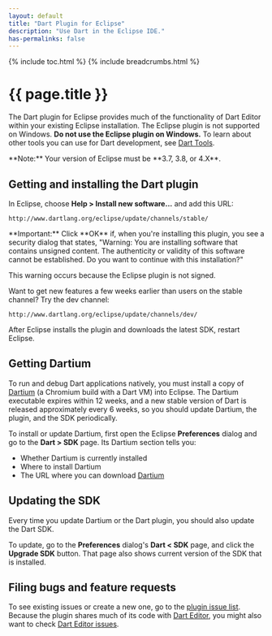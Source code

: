 ```yaml
---
layout: default
title: "Dart Plugin for Eclipse"
description: "Use Dart in the Eclipse IDE."
has-permalinks: false
---
```


{% include toc.html %}
{% include breadcrumbs.html %}
  
# {{ page.title }}

The Dart plugin for Eclipse
provides much of the functionality of Dart Editor
within your existing Eclipse installation.
The Eclipse plugin is not supported on Windows.
**Do not use the Eclipse plugin on Windows.**
To learn about other tools you can use for Dart development,
see [Dart Tools](/tools/).

<aside class="alert alert-info" markdown="1">
**Note:**
Your version of Eclipse must be **3.7, 3.8, or 4.X**.
</aside>


## Getting and installing the Dart plugin

In Eclipse, choose **Help > Install new software...**
and add this URL:

    http://www.dartlang.org/eclipse/update/channels/stable/

<aside class="alert alert-info" markdown="1">
**Important:** Click **OK** if, when you're installing this plugin,
you see a security dialog that states,
  "Warning: You are installing software that contains unsigned content.
  The authenticity or validity of this software cannot be established.
  Do you want to continue with this installation?"

  This warning occurs because the Eclipse plugin is not signed.
</aside>

Want to get new features a few weeks earlier than
users on the stable channel? Try the dev channel:

    http://www.dartlang.org/eclipse/update/channels/dev/

After Eclipse installs the plugin and downloads the latest SDK,
restart Eclipse.

## Getting Dartium

To run and debug Dart applications natively,
you must install a copy of [Dartium](/tools/dartium/)
(a Chromium build with a Dart VM) into Eclipse.
The Dartium executable expires within 12 weeks, and a new stable version
of Dart is released approximately every 6 weeks,
so you should update Dartium, the plugin, and the SDK periodically.

To install or update Dartium,
first open the Eclipse **Preferences** dialog and
go to the **Dart > SDK** page.
Its Dartium section tells you:

* Whether Dartium is currently installed
* Where to install Dartium
* The URL where you can download [Dartium](/tools/dartium/)

## Updating the SDK

Every time you update Dartium or the Dart plugin,
you should also update the Dart SDK.

To update, go to the **Preferences** dialog's **Dart < SDK** page,
and click the **Upgrade SDK** button.
That page also shows current version of the SDK that is installed.

## Filing bugs and feature requests

To see existing issues or create a new one, go to the
[plugin issue list](https://code.google.com/p/dart/issues/list?can=2&amp;q=Editor%3DPlugin).
Because the plugin shares much of its code with
[Dart Editor](/tools/editor/), you might also want to check
[Dart Editor issues](https://code.google.com/p/dart/issues/list?can=2&amp;q=label%3AArea-Editor).
